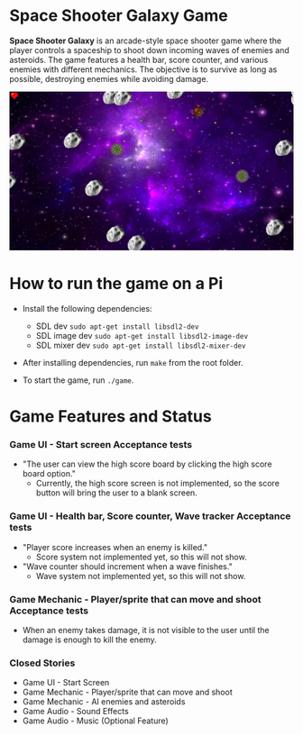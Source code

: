 # Space Shooter Galaxy Game

**Space Shooter Galaxy** is an arcade-style space shooter game where the player controls a spaceship to shoot down incoming waves of enemies and asteroids. The game features a health bar, score counter, and various enemies with different mechanics. The objective is to survive as long as possible, destroying enemies while avoiding damage.

![Game Screenshot](assets/game-snapshot.png) <!-- Update this path based on where you store the image in your repo -->

# How to run the game on a Pi

* Install the following dependencies:
   - SDL dev `sudo apt-get install libsdl2-dev`
   - SDL image dev `sudo apt-get install libsdl2-image-dev`
   - SDL mixer dev `sudo apt-get install libsdl2-mixer-dev`

* After installing dependencies, run `make` from the root folder.
* To start the game, run `./game`.

# Game Features and Status

### Game UI - Start screen Acceptance tests

* "The user can view the high score board by clicking the high score board option."
   * Currently, the high score screen is not implemented, so the score button will bring the user to a blank screen.

### Game UI - Health bar, Score counter, Wave tracker Acceptance tests

* "Player score increases when an enemy is killed."
   * Score system not implemented yet, so this will not show.
* "Wave counter should increment when a wave finishes."
   * Wave system not implemented yet, so this will not show.

### Game Mechanic - Player/sprite that can move and shoot Acceptance tests

* When an enemy takes damage, it is not visible to the user until the damage is enough to kill the enemy.

### Closed Stories

- Game UI - Start Screen
- Game Mechanic - Player/sprite that can move and shoot
- Game Mechanic - AI enemies and asteroids
- Game Audio - Sound Effects
- Game Audio - Music (Optional Feature)
